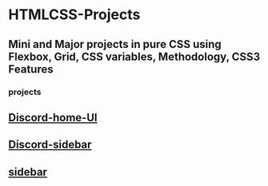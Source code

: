 # HTMLCSS-Projects
## Mini and Major projects in pure CSS using Flexbox, Grid, CSS variables, Methodology, CSS3 Features

### projects

## [Discord-home-UI](https://alidhuniya.github.io/HTMLCSS-Projects/Gridproject/discord-home-UI/)

## [Discord-sidebar](https://alidhuniya.github.io/HTMLCSS-Projects/Gridproject/discordSidebar-UI/)

## [sidebar](https://alidhuniya.github.io/HTMLCSS-Projects/Sidebar/youtubetype/)



